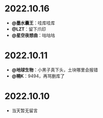 # 2022.10.16
* **@墨水囊王**：哇库哇库
* **@LZT**：留下爪印
* **@星空夜想曲**：咕咕咕

# 2022.10.11
* **@地球生物**：小黑子真下头，土块哪里会报错
* **@曉K**：9494，再骂删库了

# 2022.10.10
* 当天暂无留言
